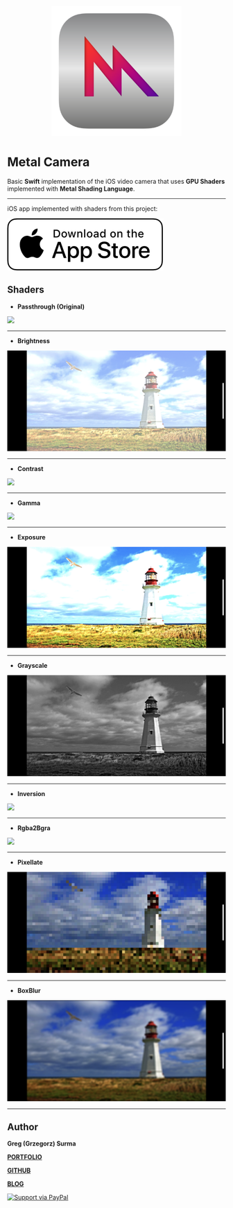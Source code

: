 <h3 align="center">
  <img src="assets/metal_camera_icon_web.png" width="300">
</h3>

# Metal Camera

Basic **Swift** implementation of the iOS video camera that uses **GPU Shaders** implemented with **Metal Shading Language**. 

---

iOS app implemented with shaders from this project:

[<img src="assets/appstore.png">](https://apps.apple.com/us/app/id1476720401)


## Shaders

* **Passthrough (Original)** 

<img src="assets/passthrough.PNG">

---

* **Brightness** 

<img src="assets/brightness.PNG">

---

* **Contrast** 

<img src="assets/contrast.PNG">

---

* **Gamma** 

<img src="assets/gamma.PNG">

---

* **Exposure** 

<img src="assets/exposure.PNG">

---

* **Grayscale** 

<img src="assets/grayscale.PNG">

---

* **Inversion** 

<img src="assets/inversion.PNG">

---

* **Rgba2Bgra** 

<img src="assets/rgba2bgra.PNG">

---

* **Pixellate** 

<img src="assets/pixellate.PNG">

---

* **BoxBlur** 

<img src="assets/boxBlur.PNG">

---


## Author

**Greg (Grzegorz) Surma**

[**PORTFOLIO**](https://gsurma.github.io)

[**GITHUB**](https://github.com/gsurma)

[**BLOG**](https://medium.com/@gsurma)

<a href="https://www.paypal.com/paypalme2/grzegorzsurma115">
  <img alt="Support via PayPal" src="https://cdn.rawgit.com/twolfson/paypal-github-button/1.0.0/dist/button.svg"/>
</a>

